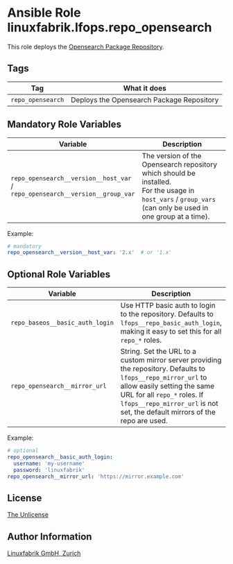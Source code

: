 # Ansible Role linuxfabrik.lfops.repo_opensearch

This role deploys the [Opensearch Package Repository](https://opensearch.org/docs/latest/opensearch/install/rpm/).


## Tags

| Tag            | What it does                           |
| ---            | ------------                           |
| `repo_opensearch` | Deploys the Opensearch Package Repository |


## Mandatory Role Variables

| Variable | Description |
| -------- | ----------- |
| `repo_opensearch__version__host_var` / <br> `repo_opensearch__version__group_var` | The version of the Opensearch repository which should be installed.  <br>For the usage in `host_vars` / `group_vars` (can only be used in one group at a time). |

Example:
```yaml
# mandatory
repo_opensearch__version__host_var: '2.x'  # or '1.x'
```


## Optional Role Variables

| Variable | Description | Default Value |
| -------- | ----------- | ------------- |
| `repo_baseos__basic_auth_login` | Use HTTP basic auth to login to the repository. Defaults to `lfops__repo_basic_auth_login`, making it easy to set this for all `repo_*` roles. | `{{ lfops__repo_basic_auth_login \| default("") }}` |
| `repo_opensearch__mirror_url` | String. Set the URL to a custom mirror server providing the repository. Defaults to `lfops__repo_mirror_url` to allow easily setting the same URL for all `repo_*` roles. If `lfops__repo_mirror_url` is not set, the default mirrors of the repo are used. | `'{{ lfops__repo_mirror_url | default("") }}'` |

Example:
```yaml
# optional
repo_opensearch__basic_auth_login:
  username: 'my-username'
  password: 'linuxfabrik'
repo_opensearch__mirror_url: 'https://mirror.example.com'
```


## License

[The Unlicense](https://unlicense.org/)


## Author Information

[Linuxfabrik GmbH, Zurich](https://www.linuxfabrik.ch)
